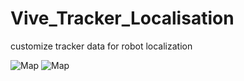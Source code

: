 # Vive_Tracker_Localisation
customize tracker data for robot localization


![Map](https://github.com/mdnayeemsardar/Vive_Tracker_Localisation/assets/122856200/108dbb79-a564-43cf-9c33-fecb3944aa32)
![Map](https://github.com/mdnayeemsardar/Vive_Tracker_Localisation/assets/122856200/34637e08-366d-44f4-97c9-56db29414680)
